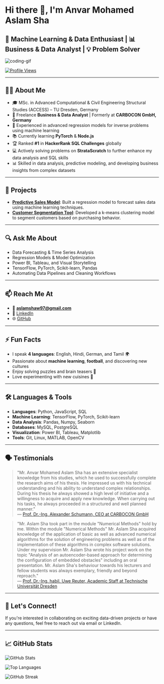 # Hi there 👋, I'm Anvar Mohamed Aslam Sha

## 🚀 Machine Learning & Data Enthusiast | 📊 Business & Data Analyst | 💡 Problem Solver

![coding-gif](https://media.giphy.com/media/xUA7bdpLxQhsSQdyog/giphy.gif)

[![Profile Views](https://komarev.com/ghpvc/?username=aslamshaw&label=Profile%20views&color=0e75b6&style=flat)](https://github.com/aslamshaw)

---

## 👨‍💻 About Me

- 🎓 MSc. in Advanced Computational & Civil Engineering Structural Studies (ACCESS) – TU Dresden, Germany  
- 💼 Freelance **Business & Data Analyst** | Formerly at **CARBOCON GmbH, Germany**
- 🧠 Experienced in advanced regression models for inverse problems using machine learning
- 📚 Currently learning **PyTorch** & **Node.js**
- 🏆 Ranked **#1** in **HackerRank SQL Challenges** globally
- 💻 Actively solving problems on **StrataScratch** to further enhance my data analysis and SQL skills
- 📊 Skilled in data analysis, predictive modeling, and developing business insights from complex datasets

---

## 🔧 Projects

- **[Predictive Sales Model](https://github.com/aslamshaw/predictive-sales-model)**: Built a regression model to forecast sales data using machine learning techniques.
- **[Customer Segmentation Tool](https://github.com/aslamshaw/customer-segmentation)**: Developed a k-means clustering model to segment customers based on purchasing behavior.

---

## 🔍 Ask Me About

- Data Forecasting & Time Series Analysis  
- Regression Models & Model Optimization  
- Power BI, Tableau, and Visual Storytelling  
- TensorFlow, PyTorch, Scikit-learn, Pandas  
- Automating Data Pipelines and Cleaning Workflows

---

## 📫 Reach Me At

- 📧 **aslamshaw97@gmail.com**  
- 💼 [LinkedIn](https://linkedin.com/in/aslamshaw)  
- 🌐 [GitHub](https://github.com/aslamshaw)

---

## ⚡ Fun Facts

- I speak **4 languages**: English, Hindi, German, and Tamil 🌍  
- Passionate about **machine learning**, **football**, and discovering new cultures  
- Enjoy solving puzzles and brain teasers 🧩
- Love experimenting with new cuisines 🍲

---

## 🛠️ Languages & Tools

- **Languages**: Python, JavaScript, SQL
- **Machine Learning**: TensorFlow, PyTorch, Scikit-learn
- **Data Analysis**: Pandas, Numpy, Seaborn
- **Databases**: MySQL, PostgreSQL
- **Visualization**: Power BI, Tableau, Matplotlib
- **Tools**: Git, Linux, MATLAB, OpenCV

---

## 🗣️ Testimonials

> "Mr. Anvar Mohamed Aslam Sha has an extensive specialist knowledge from his studies, which he used to successfully complete the research aims of his thesis. He impressed us with his technical understanding and his ability to understand complex relationships. During his thesis he always showed a high level of initiative and a willingness to acquire and apply new knowledge. When carrying out his tasks, he always proceeded in a structured and well planned manner."  
— [Prof. Dr.-Ing. Alexander Schumann, CEO at CARBOCON GmbH](https://de.linkedin.com/in/alexander-schumann-7522b915b/en)

> "Mr. Aslam Sha took part in the module "Numerical Methods" hold by me. Within the module "Numerical Methods" Mr. Aslam Sha acquired knowledge of the application of basic as well as advanced numerical algorithms for the solution of engineering problems as well as of the implementation of these algorithms in complex software solutions.
Under my supervision Mr. Aslam Sha wrote his project work on the topic "Analysis of an autoencoder-based approach for determining the configuration of embedded obstacles" including an oral presentation.
Mr. Aslam Sha's behaviour towards his lecturers and fellow students was always exemplary, friendly and beyond reproach."  
— [Prof. Dr.-Ing. habil. Uwe Reuter, Academic Staff at Technische Universität Dresden](https://fis.tu-dresden.de/portal/en/researchers/uwe-reuter(cfa7c668-e2e3-4eba-8ac0-d894c7bcb7e6).html) 

---

## 🤝 Let's Connect!

If you're interested in collaborating on exciting data-driven projects or have any questions, feel free to reach out via email or LinkedIn.

---

## 📈 GitHub Stats

![GitHub Stats](https://github-readme-stats.vercel.app/api?username=aslamshaw&show_icons=true&locale=en)

![Top Languages](https://github-readme-stats.vercel.app/api/top-langs?username=aslamshaw&show_icons=true&locale=en&layout=compact)

![GitHub Streak](https://github-readme-streak-stats.herokuapp.com/?user=aslamshaw)
